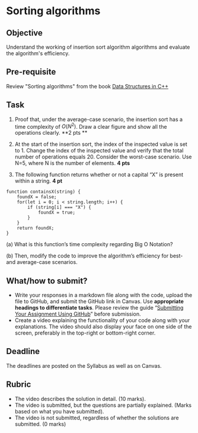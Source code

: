 # Sorting algorithms

## Objective
Understand the working of insertion sort algorithm algorithms and evaluate the algorithm's efficiency.

## Pre-requisite
Review "Sorting algorithms" from the book [Data Structures in C++](https://d-khan.github.io/ds)

## Task
1. Proof that, under the average-case scenario, the insertion sort has a time complexity of $O(N^2)$. Draw a clear figure and show all the operations clearly.  **2 pts **

2. At the start of the insertion sort, the index of the inspected value is set to 1. Change the index of the inspected value and verify that the total number of operations equals 20. Consider the worst-case scenario. Use N=5, where N is the number of elements.  **4 pts**

3. The following function returns whether or not a capital “X” is present within a string.  **4 pt**

```
function containsX(string) {
	foundX = false;
	for(let i = 0; i < string.length; i++) { 
		if (string[i] === "X") {
			foundX = true; 
		}
	}
	return foundX; 
}
```

(a) What is this function’s time complexity regarding Big O Notation?

(b) Then, modify the code to improve the algorithm’s efficiency for best- and average-case scenarios.

## What/how to submit?  
- Write your responses in a markdown file along with the code, upload the file to GitHub, and submit the GitHub link in Canvas. Use **appropriate headings to differentiate tasks**. Please review the guide “[Submitting Your Assignment Using GitHub](https://sdccd-edu.zoom.us/rec/play/SVjSkOJp16n_7ii-oRt1-9auud9NZ0NrhuXrnJYf-bcQP5ipZbGONd6Jxt7h1jns5OJKIq9lgjAuBw.Tc2b6f-qrSDM8aye?eagerLoadZvaPages=sidemenu.billing.plan_management&accessLevel=meeting&canPlayFromShare=true&from=share_recording_detail&startTime=1725121532000&componentName=rec-play&originRequestUrl=https%3A%2F%2Fsdccd-edu.zoom.us%2Frec%2Fshare%2FSVvlngcEn-7CaNI8FvwEVJ5ulLp4sxpqN9hnCYvXeHHcls2e0TBlU47uATNklUf-.yX4fsJjsU2nuLGeX%3FstartTime%3D1725121532000)” before submission.
- Create a video explaining the functionality of your code along with your explanations. The video should also display your face on one side of the screen, preferably in the top-right or bottom-right corner. 

## Deadline
The deadlines are posted on the Syllabus as well as on Canvas.

## Rubric
- The video describes the solution in detail. (10 marks).  
- The video is submitted, but the questions are partially explained. (Marks based on what you have submitted).  
- The video is not submitted, regardless of whether the solutions are submitted. (0 marks)
